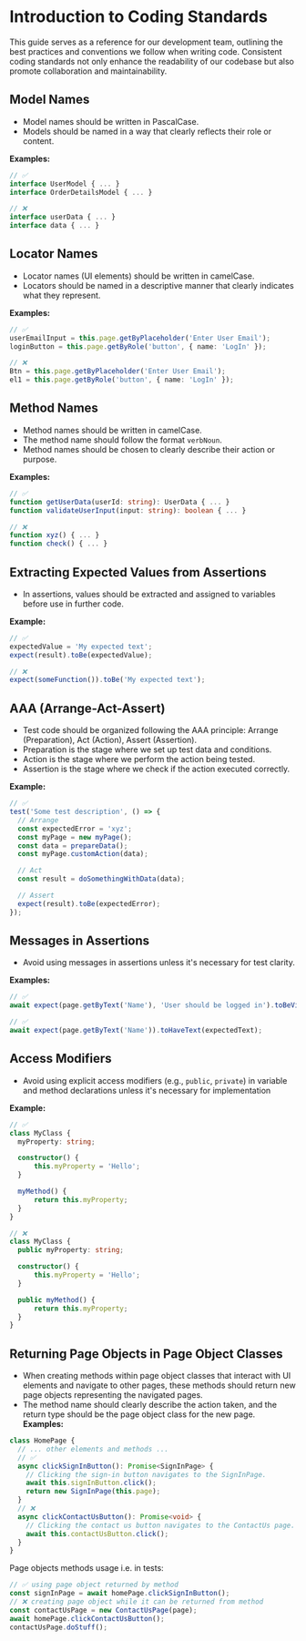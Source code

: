 # Introduction to Coding Standards

This guide serves as a reference for our development team, outlining the best practices and conventions we follow when writing code. Consistent coding standards not only enhance the readability of our codebase but also promote collaboration and maintainability.

## Model Names

- Model names should be written in PascalCase.
- Models should be named in a way that clearly reflects their role or content.

**Examples:**

```typescript
// ✅
interface UserModel { ... }
interface OrderDetailsModel { ... }

// ❌
interface userData { ... }
interface data { ... }
```

## Locator Names

- Locator names (UI elements) should be written in camelCase.
- Locators should be named in a descriptive manner that clearly indicates what they represent.

**Examples:**

```typescript
// ✅
userEmailInput = this.page.getByPlaceholder('Enter User Email');
loginButton = this.page.getByRole('button', { name: 'LogIn' });

// ❌
Btn = this.page.getByPlaceholder('Enter User Email');
el1 = this.page.getByRole('button', { name: 'LogIn' });
```

## Method Names

- Method names should be written in camelCase.
- The method name should follow the format `verbNoun`.
- Method names should be chosen to clearly describe their action or purpose.

**Examples:**

```typescript
// ✅
function getUserData(userId: string): UserData { ... }
function validateUserInput(input: string): boolean { ... }

// ❌
function xyz() { ... }
function check() { ... }
```

## Extracting Expected Values from Assertions

- In assertions, values should be extracted and assigned to variables before use in further code.

**Example:**

```typescript
// ✅
expectedValue = 'My expected text';
expect(result).toBe(expectedValue);

// ❌
expect(someFunction()).toBe('My expected text');
```

## AAA (Arrange-Act-Assert)

- Test code should be organized following the AAA principle: Arrange (Preparation), Act (Action), Assert (Assertion).
- Preparation is the stage where we set up test data and conditions.
- Action is the stage where we perform the action being tested.
- Assertion is the stage where we check if the action executed correctly.

**Example:**

```typescript
// ✅
test('Some test description', () => {
  // Arrange
  const expectedError = 'xyz';
  const myPage = new myPage();
  const data = prepareData();
  const myPage.customAction(data);

  // Act
  const result = doSomethingWithData(data);

  // Assert
  expect(result).toBe(expectedError);
});
```

## Messages in Assertions

- Avoid using messages in assertions unless it's necessary for test clarity.

**Examples:**

```typescript
// ✅
await expect(page.getByText('Name'), 'User should be logged in').toBeVisible();

// ✅
await expect(page.getByText('Name')).toHaveText(expectedText);
```

## Access Modifiers

- Avoid using explicit access modifiers (e.g., `public`, `private`) in variable and method declarations unless it's necessary for implementation

**Example:**

```typescript
// ✅
class MyClass {
  myProperty: string;

  constructor() {
      this.myProperty = 'Hello';
  }

  myMethod() {
      return this.myProperty;
  }
}

// ❌
class MyClass {
  public myProperty: string;

  constructor() {
      this.myProperty = 'Hello';
  }

  public myMethod() {
      return this.myProperty;
  }
}
```

## Returning Page Objects in Page Object Classes

- When creating methods within page object classes that interact with UI elements and navigate to other pages, these methods should return new page objects representing the navigated pages.
- The method name should clearly describe the action taken, and the return type should be the page object class for the new page.
  **Examples:**

```typescript
class HomePage {
  // ... other elements and methods ...
  // ✅
  async clickSignInButton(): Promise<SignInPage> {
    // Clicking the sign-in button navigates to the SignInPage.
    await this.signInButton.click();
    return new SignInPage(this.page);
  }
  // ❌
  async clickContactUsButton(): Promise<void> {
    // Clicking the contact us button navigates to the ContactUs page.
    await this.contactUsButton.click();
  }
}
```

Page objects methods usage i.e. in tests:

```typescript
// ✅ using page object returned by method
const signInPage = await homePage.clickSignInButton();
// ❌ creating page object while it can be returned from method
const contactUsPage = new ContactUsPage(page);
await homePage.clickContactUsButton();
contactUsPage.doStuff();
```
